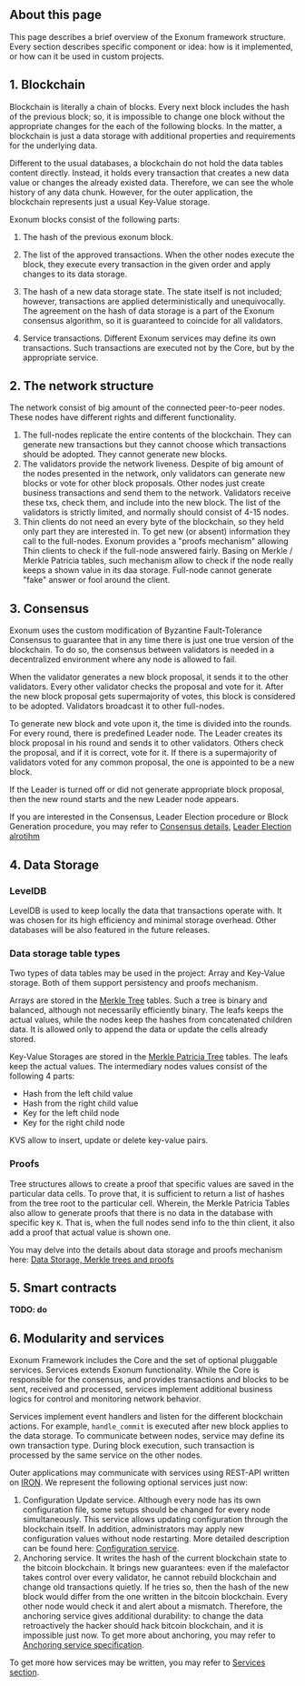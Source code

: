## About this page 

This page describes a brief overview of the Exonum framework structure. Every 
section describes specific component or idea: how is it implemented, or how can 
it be used in custom projects. 

## 1. Blockchain 

Blockchain is literally a chain of blocks. Every next block includes the hash of 
the previous block; so, it is impossible to change one block without the 
appropriate changes for the each of the following blocks. In the matter, a 
blockchain is just a data storage with additional properties and requirements 
for the underlying data. 

Different to the usual databases, a blockchain do not hold the data tables 
content directly. Instead, it holds every transaction that creates a new data 
value or changes the already existed data. Therefore, we can see the whole 
history of any data chunk. However, for the outer application, the blockchain 
represents just a usual Key-Value storage. 

Exonum blocks consist of the following parts: 

1. The hash of the previous exonum block. 

2. The list of the approved transactions. When the other nodes execute the 
  block, they execute every transaction in the given order and apply changes to 
  its data storage. 
3. The hash of a new data storage state. The state itself is not included; 
  however, transactions are applied deterministically and unequivocally. The 
  agreement on the hash of data storage is a part of the Exonum consensus 
  algorithm, so it is guaranteed to coincide for all validators. 
4. Service transactions. Different Exonum services may define its own 
  transactions. Such transactions are executed not by the Core, but by the 
  appropriate service. 

## 2. The network structure 

The network consist of big amount of the connected peer-to-peer nodes. These 
nodes have different rights and different functionality. 

1. The full-nodes replicate the entire contents of the blockchain. They can 
  generate new transactions but they cannot choose which transactions should be 
  adopted. They cannot generate new blocks. 
2. The validators provide the network liveness. Despite of big amount of the 
  nodes presented in the network, only validators can generate new blocks or vote 
  for other block proposals. Other nodes just create business transactions and 
  send them to the network. Validators receive these txs, check them, and include 
  into the new block. The list of the validators is strictly limited, and normally 
  should consist of 4-15 nodes. 
3. Thin clients do not need an every byte of the blockchain, so they held only 
  part they are interested in. To get new (or absent) information they call to the 
  full-nodes. Exonum provides a "proofs mechanism" allowing Thin clients to check 
  if the full-node answered fairly. Basing on Merkle / Merkle Patricia tables, 
  such mechanism allow to check if the node really keeps a shown value in its daa 
  storage. Full-node cannot generate "fake" answer or fool around the client. 

## 3. Consensus 

Exonum uses the custom modification of Byzantine Fault-Tolerance Consensus to 
guarantee that in any time there is just one true version of the blockchain. To 
do so, the consensus between validators is needed in a decentralized environment 
where any node is allowed to fail. 

When the validator generates a new block proposal, it sends it to the other 
validators. Every other validator checks the proposal and vote for it. After the 
new block proposal gets supermajority of votes, this block is considered to be 
adopted. Validators broadcast it to other full-nodes. 

To generate new block and vote upon it, the time is divided into the rounds. For 
every round, there is predefined Leader node. The Leader creates its block 
proposal in his round and sends it to other validators. Others check the 
proposal, and if it is correct, vote for it. If there is a supermajority of 
validators voted for any common proposal, the one is appointed to be a new 
block. 

If the Leader is turned off or did not generate appropriate block proposal, then 
the new round starts and the new Leader node appears. 

If you are interested in the Consensus, Leader Election procedure or Block 
Generation procedure, you may refer to [Consensus 
details](../advanced/consensus/consensus), [Leader Election 
alrotihm](../advanced/consensus/leader-election) 

## 4. Data Storage 

### LevelDB 

LevelDB is used to keep locally the data that transactions operate with. It was 
chosen for its high efficiency and minimal storage overhead. Other databases 
will be also featured in the future releases. 

### Data storage table types 

Two types of data tables may be used in the project: Array and Key-Value 
storage. Both of them support persistency and proofs mechanism. 

Arrays are stored in the [Merkle Tree](../advanced/merkle-index) tables. Such a 
tree is binary and balanced, although not necessarily efficiently binary. The 
leafs keeps the actual values, while the nodes keep the hashes from concatenated 
children data. It is allowed only to append the data or update the cells already 
stored. 

Key-Value Storages are stored in the [Merkle Patricia 
Tree](../advanced/merkle-patricia-index) tables. The leafs keep the actual 
values. The intermediary nodes values consist of the following 4 parts: 

- Hash from the left child value 
- Hash from the right child value 
- Key for the left child node 
- Key for the right child node 

KVS allow to insert, update or delete key-value pairs. 

### Proofs 

Tree structures allows to create a proof that specific values are saved in the 
particular data cells. To prove that, it is sufficient to return a list of 
hashes from the tree root to the particular cell. Wherein, the Merkle Patricia 
Tables also allow to generate proofs that there is no data in the database with 
specific key `K`. That is, when the full nodes send info to the thin client, it 
also add a proof that actual value is shown one. 

You may delve into the details about data storage and proofs mechanism here: 
[Data Storage, Merkle trees and proofs](../architecture/storage) 

## 5. Smart contracts 

**TODO: do** 

## 6. Modularity and services 

Exonum Framework includes the Core and the set of optional pluggable services. 
Services extends Exonum functionality. While the Core is responsible for the 
consensus, and provides transactions and blocks to be sent, received and 
processed, services implement additional business logics for control and 
monitoring network behavior. 

Services implement event handlers and listen for the different blockchain 
actions. For example, `handle_commit` is executed after new block applies to the 
data storage. To communicate between nodes, service may define its own 
transaction type. During block execution, such transaction is processed by the 
same service on the other nodes. 

Outer applications may communicate with services using REST-API written on 
[IRON][iron]. We represent the following optional services just now: 

1. Configuration Update service. Although every node has its own configuration 
  file, some setups should be changed for every node simultaneously. This service 
  allows updating configuration through the blockchain itself. In addition, 
  administrators may apply new configuration values without node restarting. More 
  detailed description can be found here: [Configuration 
  service](../advanced/services/configuration). 
2. Anchoring service. It writes the hash of the current blockchain state to the 
  bitcoin blockchain. It brings new guarantees: even if the malefactor takes 
  control over every validator, he cannot rebuild blockchain and change old 
  transactions quietly. If he tries so, then the hash of the new block would 
  differ from the one written in the bitcoin blockchain. Every other node would 
  check it and alert about a mismatch. Therefore, the anchoring service gives 
  additional durability: to change the data retroactively the hacker should hack 
  bitcoin blockchain, and it is impossible just now. To get more about anchoring, 
  you may refer to [Anchoring service 
  specification](../advanced/services/anchoring.md). 

To get more how services may be written, you may refer to [Services 
section](../architecture/services). 

[iron]: http://ironframework.io/ 
